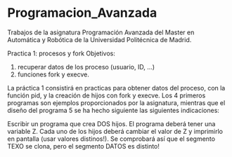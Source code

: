 # Programacion_Avanzada
Trabajos de la asignatura Programación Avanzada del Master en Automática y Robótica de la Universidad Politécnica de Madrid.

Practica	1:	procesos	y	fork
Objetivos:
1. recuperar	datos	de	los	proceso	(usuario,	ID,	...)
2. funciones	fork y	execve.

La práctica 1 consistirá en practicas para obtener datos del proceso, con la función pid, y la creación de hijos con fork y execve.
Los 4 primeros programas son ejemplos proporcionados por la asignatura, mientras que el diseño del programa 5 se ha hecho siguiente las siguientes indicaciones:

Escribir un programa que crea DOS hijos. El programa deberá tener una variable Z.
Cada uno de los hijos deberá cambiar el valor de Z y imprimirlo en pantalla (usar
valores distinos!). Se comprobará así que el segmento TEXO se clona, pero el
segmento DATOS es distinto!

